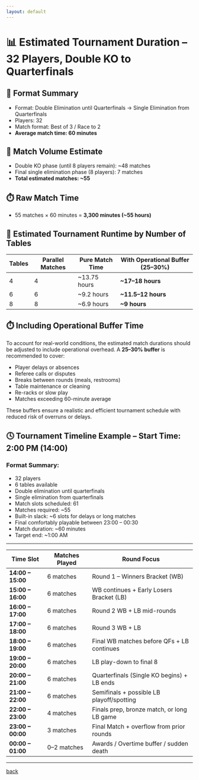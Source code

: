 ```yaml
---
layout: default
---
```


# 📊 Estimated Tournament Duration – 32 Players, Double KO to Quarterfinals

## 🔁 Format Summary
- Format: Double Elimination until Quarterfinals → Single Elimination from Quarterfinals
- Players: 32
- Match format: Best of 3 / Race to 2
- **Average match time: 60 minutes**

## 🧮 Match Volume Estimate
- Double KO phase (until 8 players remain): ~48 matches
- Final single elimination phase (8 players): 7 matches
- **Total estimated matches: ~55**

## ⏱️ Raw Match Time
- 55 matches × 60 minutes = **3,300 minutes (~55 hours)**

## 🧩 Estimated Tournament Runtime by Number of Tables

| Tables | Parallel Matches | Pure Match Time | With Operational Buffer (25–30%) |
|--------|------------------|------------------|-----------------------------------|
| 4      | 4                | ~13.75 hours      | **~17–18 hours**                  |
| 6      | 6                | ~9.2 hours        | **~11.5–12 hours**                |
| 8      | 8                | ~6.9 hours        | **~9 hours**                      |

## ⏱️ Including Operational Buffer Time

To account for real-world conditions, the estimated match durations should be adjusted to include operational overhead. A **25–30% buffer** is recommended to cover:

- Player delays or absences
- Referee calls or disputes
- Breaks between rounds (meals, restrooms)
- Table maintenance or cleaning
- Re-racks or slow play
- Matches exceeding 60-minute average

These buffers ensure a realistic and efficient tournament schedule with reduced risk of overruns or delays.

## 🕓 Tournament Timeline Example – Start Time: 2:00 PM (14:00)

### Format Summary:
- 32 players
- 6 tables available
- Double elimination until quarterfinals
- Single elimination from quarterfinals
- Match slots scheduled: 61
- Matches required: ~55
- Built-in slack: ~6 slots for delays or long matches
- Final comfortably playable between 23:00 – 00:30
- Match duration: ~60 minutes
- Target end: ~1:00 AM

---

| Time Slot         | Matches Played | Round Focus                                |
|-------------------|----------------|---------------------------------------------|
| **14:00 – 15:00** | 6 matches      | Round 1 – Winners Bracket (WB)              |
| **15:00 – 16:00** | 6 matches      | WB continues + Early Losers Bracket (LB)    |
| **16:00 – 17:00** | 6 matches      | Round 2 WB + LB mid-rounds                  |
| **17:00 – 18:00** | 6 matches      | Round 3 WB + LB                             |
| **18:00 – 19:00** | 6 matches      | Final WB matches before QFs + LB continues  |
| **19:00 – 20:00** | 6 matches      | LB play-down to final 8                     |
| **20:00 – 21:00** | 6 matches      | Quarterfinals (Single KO begins) + LB ends  |
| **21:00 – 22:00** | 6 matches      | Semifinals + possible LB playoff/spotting   |
| **22:00 – 23:00** | 4 matches      | Finals prep, bronze match, or long LB game  |
| **23:00 – 00:00** | 3 matches      | Final Match + overflow from prior rounds    |
| **00:00 – 01:00** | 0–2 matches    | Awards / Overtime buffer / sudden death     |

---

[back](./)
